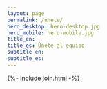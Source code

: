 ```yaml
---
layout: page
permalink: /unete/
hero_desktop: hero-desktop.jpg
hero_mobile: hero-mobile.jpg
title_en:
title_es: Únete al equipo
subtitle_en:
subtitle_es:
---
```


{%- include join.html -%}
